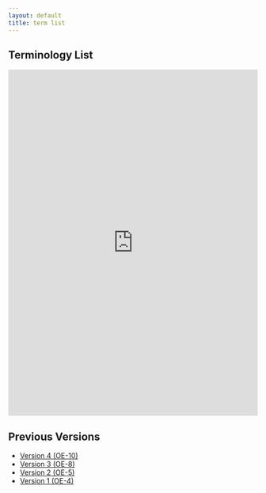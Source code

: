 ```yaml
---
layout: default
title: term list
---
```


## Terminology List
<iframe src="https://docs.google.com/spreadsheets/d/e/2PACX-1vTEeCGYjIm94pkoji72cgaPlE8wnEDqdqQJDlCHF3sRVs80R0UWpO86HYRYrlVbqA/pubhtml?widget=true&amp;headers=false" style="width: 100%; height: 700px;border: none;"></iframe>

## Previous Versions
- [Version 4 (OE-10)](files/OE_Beer_Advisor_TermList_v4.xlsx)
- [Version 3 (OE-8)](files/OE_Beer_Advisor_TermList_v3.xlsx)
- [Version 2 (OE-5)](files/OE_Beer_Advisor_TermList_v2.xlsx)
- [Version 1 (OE-4)](files/OE_Beer_Advisor_TermList_v1.xlsx)